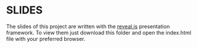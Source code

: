 # SLIDES

The slides of this project are written with
the [reveal.js](https://github.com/hakimel/reveal.js/) presentation
framework. To view them just download this folder and open the
index.html file with your preferred browser.
